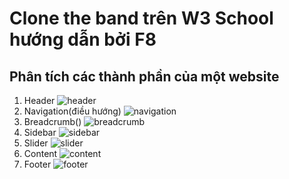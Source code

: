 ﻿# Clone the band trên W3 School hướng dẫn bởi F8
 ## Phân tích các thành phần của một website
 1. Header
 ![header](https://user-images.githubusercontent.com/36031654/144203567-1b8ec3ae-57d0-4630-8be6-3b7a626444d7.png)
 2. Navigation(điều hướng) 
 ![navigation](https://user-images.githubusercontent.com/36031654/144204817-81a36ef8-90c6-4eca-baa3-ab1ee44abc6b.png)
 3. Breadcrumb()
 ![breadcrumb](https://user-images.githubusercontent.com/36031654/144206113-7525e978-f79d-4fa2-ae00-124daa9d8d78.png)
 4. Sidebar
 ![sidebar](https://user-images.githubusercontent.com/36031654/144207069-dfc74ddd-4740-4ae8-ac14-289c017e3a55.png)
 5. Slider
 ![slider](https://user-images.githubusercontent.com/36031654/144207592-38b7bcfe-4e88-48d3-bbb6-f8f259769d0d.png)
 6. Content
 ![content](https://user-images.githubusercontent.com/36031654/144208569-cd7ac079-c541-4c2d-86b1-6efc7a4f724a.png)
 8. Footer
 ![footer](https://user-images.githubusercontent.com/36031654/144208016-b9ac8ae7-8f3b-45ca-9691-14973355bfb6.png)

